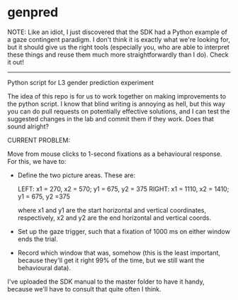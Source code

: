 # genpred
NOTE: Like an idiot, I just discovered that the SDK had a Python example of a gaze contingent paradigm. I don't think it is exactly what we're looking for, but it should give us the right tools (especially you, who are able to interpret these things and reuse them much more straightforwardly than I do). Check it out!

-----

Python script for L3 gender prediction experiment

The idea of this repo is for us to work together on making improvements to the python script.
I know that blind writing is annoying as hell, but this way you can do pull requests on potentially effective solutions,
and I can test the suggested changes in the lab and commit them if they work. Does that sound alright?

CURRENT PROBLEM:

Move from mouse clicks to 1-second fixations as a behavioural response. For this, we have to:

- Define the two picture areas. These are:

  LEFT: x1 = 270, x2 = 570; y1 = 675, y2 = 375
  RIGHT: x1 = 1110, x2 = 1410; y1 = 675, y2 =375
  
  where x1 and y1 are the start horizontal and vertical coordinates, respectively, x2 and y2 are the end horizontal and vertical coords.
  
- Set up the gaze trigger, such that a fixation of 1000 ms on either window ends the trial.

- Record which window that was, somehow (this is the least important, because they'll get it right 99% of the time, but we still want 
  the behavioural data).

I've uploaded the SDK manual to the master folder to have it handy, because we'll have to consult that quite often I think.
